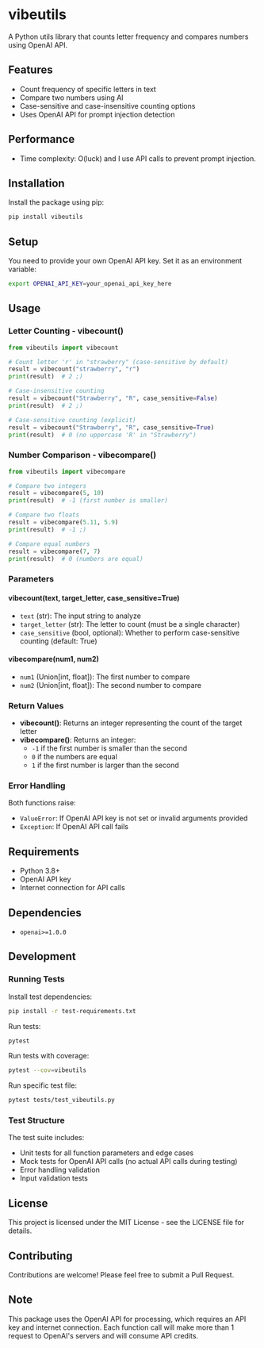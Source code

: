 # vibeutils

A Python utils library that counts letter frequency and compares numbers using OpenAI API.

## Features

- Count frequency of specific letters in text
- Compare two numbers using AI
- Case-sensitive and case-insensitive counting options
- Uses OpenAI API for prompt injection detection

## Performance

- Time complexity: O(luck) and I use API calls to prevent prompt injection.

## Installation

Install the package using pip:

```bash
pip install vibeutils
```

## Setup

You need to provide your own OpenAI API key. Set it as an environment variable:

```bash
export OPENAI_API_KEY=your_openai_api_key_here
```

## Usage

### Letter Counting - vibecount()

```python
from vibeutils import vibecount

# Count letter 'r' in "strawberry" (case-sensitive by default)
result = vibecount("strawberry", "r")
print(result)  # 2 ;)

# Case-insensitive counting
result = vibecount("Strawberry", "R", case_sensitive=False)
print(result)  # 2 ;)

# Case-sensitive counting (explicit)
result = vibecount("Strawberry", "R", case_sensitive=True)
print(result)  # 0 (no uppercase 'R' in "Strawberry")
```

### Number Comparison - vibecompare()

```python
from vibeutils import vibecompare

# Compare two integers
result = vibecompare(5, 10)
print(result)  # -1 (first number is smaller)

# Compare two floats
result = vibecompare(5.11, 5.9)
print(result)  # -1 ;)

# Compare equal numbers
result = vibecompare(7, 7)
print(result)  # 0 (numbers are equal)
```

### Parameters

#### vibecount(text, target_letter, case_sensitive=True)
- `text` (str): The input string to analyze
- `target_letter` (str): The letter to count (must be a single character)
- `case_sensitive` (bool, optional): Whether to perform case-sensitive counting (default: True)

#### vibecompare(num1, num2)
- `num1` (Union[int, float]): The first number to compare
- `num2` (Union[int, float]): The second number to compare

### Return Values

- **vibecount()**: Returns an integer representing the count of the target letter
- **vibecompare()**: Returns an integer:
  - `-1` if the first number is smaller than the second
  - `0` if the numbers are equal
  - `1` if the first number is larger than the second

### Error Handling

Both functions raise:
- `ValueError`: If OpenAI API key is not set or invalid arguments provided
- `Exception`: If OpenAI API call fails

## Requirements

- Python 3.8+
- OpenAI API key
- Internet connection for API calls

## Dependencies

- `openai>=1.0.0`

## Development

### Running Tests

Install test dependencies:
```bash
pip install -r test-requirements.txt
```

Run tests:
```bash
pytest
```

Run tests with coverage:
```bash
pytest --cov=vibeutils
```

Run specific test file:
```bash
pytest tests/test_vibeutils.py
```

### Test Structure

The test suite includes:
- Unit tests for all function parameters and edge cases
- Mock tests for OpenAI API calls (no actual API calls during testing)
- Error handling validation
- Input validation tests

## License

This project is licensed under the MIT License - see the LICENSE file for details.

## Contributing

Contributions are welcome! Please feel free to submit a Pull Request.

## Note

This package uses the OpenAI API for processing, which requires an API key and internet connection. Each function call will make more than 1 request to OpenAI's servers and will consume API credits.
